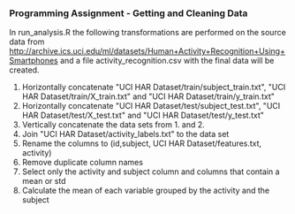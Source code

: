 ### Programming Assignment - Getting and Cleaning Data
In run_analysis.R the following transformations are performed on the source data from http://archive.ics.uci.edu/ml/datasets/Human+Activity+Recognition+Using+Smartphones 
and a file activity_recognition.csv with the final data will be created.

1. Horizontally concatenate "UCI HAR Dataset/train/subject_train.txt", "UCI HAR Dataset/train/X_train.txt" and "UCI HAR Dataset/train/y_train.txt"
2. Horizontally concatenate "UCI HAR Dataset/test/subject_test.txt", "UCI HAR Dataset/test/X_test.txt" and "UCI HAR Dataset/test/y_test.txt"
3. Vertically concatenate the data sets from 1. and 2.
4. Join "UCI HAR Dataset/activity_labels.txt" to the data set
5. Rename the columns to (id,subject, UCI HAR Dataset/features.txt, activity)
6. Remove duplicate column names
7. Select only the activity and subject column and columns that contain a mean or std
8. Calculate the mean of each variable grouped by the activity and the subject
